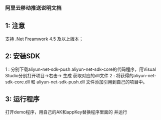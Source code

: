 ### 阿里云移动推送说明文档

## 1: 注意
支持 .Net Freamwork 4.5 及以上版本；
## 2: 安装SDK
1 : 分别下载aliyun-net-sdk-push aliyun-net-sdk-core的代码程序，用Visual Studio分别打开项目->右击-> 生成 获取对应的dll文件
2 : 将获得的aliyun-net-sdk-core.dll 和 aliyun-net-sdk-push.dll 文件添加引用到自己的项目中。
## 3: 运行程序
打开demo程序，用自己的AK和appKey替换程序里面的<your access key id> <your access key secret> <your Appkey>并运行
